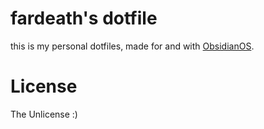 # fardeath's dotfile
this is my personal dotfiles, made for and with [ObsidianOS](https://obsidianos.xyz).

# License
The Unlicense :)
